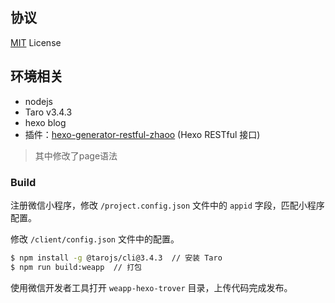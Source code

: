 ## 协议

[MIT](https://github.com/quewen08/weapp-hexo-trover/blob/master/LICENSE) License

## 环境相关

* nodejs
* Taro v3.4.3
* hexo blog
* 插件：[hexo-generator-restful-zhaoo](https://github.com/zhaoo/hexo-generator-restful-zhaoo) (Hexo RESTful 接口)

> 其中修改了page语法

### Build

注册微信小程序，修改 `/project.config.json` 文件中的 `appid` 字段，匹配小程序配置。

修改 `/client/config.json` 文件中的配置。

```bash
$ npm install -g @tarojs/cli@3.4.3  // 安装 Taro
$ npm run build:weapp  // 打包
```

使用微信开发者工具打开 `weapp-hexo-trover` 目录，上传代码完成发布。